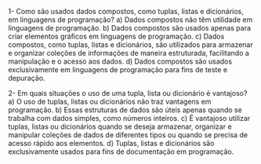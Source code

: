 1- Como são usados dados compostos, como tuplas, listas e dicionários, em linguagens de programação?
a) Dados compostos não têm utilidade em linguagens de programação.
b) Dados compostos são usados apenas para criar elementos gráficos em linguagens de programação.
c) Dados compostos, como tuplas, listas e dicionários, são utilizados para armazenar e organizar coleções de informações de maneira estruturada, facilitando a manipulação e o acesso aos dados.
d) Dados compostos são usados exclusivamente em linguagens de programação para fins de teste e depuração.


2- Em quais situações o uso de uma tupla, lista ou dicionário é vantajoso?
a) O uso de tuplas, listas ou dicionários não traz vantagens em programação.
b) Essas estruturas de dados são úteis apenas quando se trabalha com dados simples, como números inteiros.
c) É vantajoso utilizar tuplas, listas ou dicionários quando se deseja armazenar, organizar e manipular coleções de dados de diferentes tipos ou quando se precisa de acesso rápido aos elementos.
d) Tuplas, listas e dicionários são exclusivamente usados para fins de documentação em programação.
